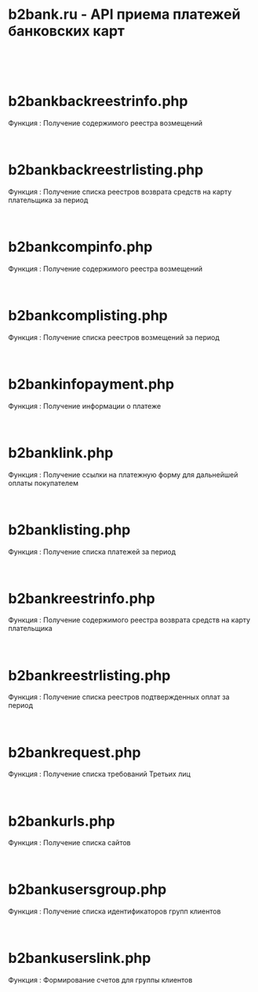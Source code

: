 # b2bank.ru - API приема платежей банковских карт




<br><br><br>

# b2bankbackreestrinfo.php
Функция : Получение содержимого реестра возмещений

<br>

# b2bankbackreestrlisting.php
Функция : Получение списка реестров возврата средств на карту плательщика за период

<br>

# b2bankcompinfo.php
Функция : Получение содержимого реестра возмещений
 
<br>
 
# b2bankcomplisting.php
Функция : Получение списка реестров возмещений за период
  
<br>

# b2bankinfopayment.php
Функция : Получение информации о платеже

<br>

# b2banklink.php
Функция : Получение ссылки на платежную форму для дальнейшей оплаты покупателем

<br>

# b2banklisting.php
Функция : Получение списка платежей за период

<br>

# b2bankreestrinfo.php
Функция : Получение содержимого реестра возврата средств на карту плательщика

<br>

# b2bankreestrlisting.php
Функция : Получение списка реестров подтвержденных оплат за период

<br>

# b2bankrequest.php
Функция : Получение списка требований Третьих лиц

<br>

# b2bankurls.php
Функция : Получение списка сайтов

<br>

# b2bankusersgroup.php
Функция : Получение списка идентификаторов групп клиентов

<br>

# b2bankuserslink.php
Функция : Формирование счетов для группы клиентов

<br>




